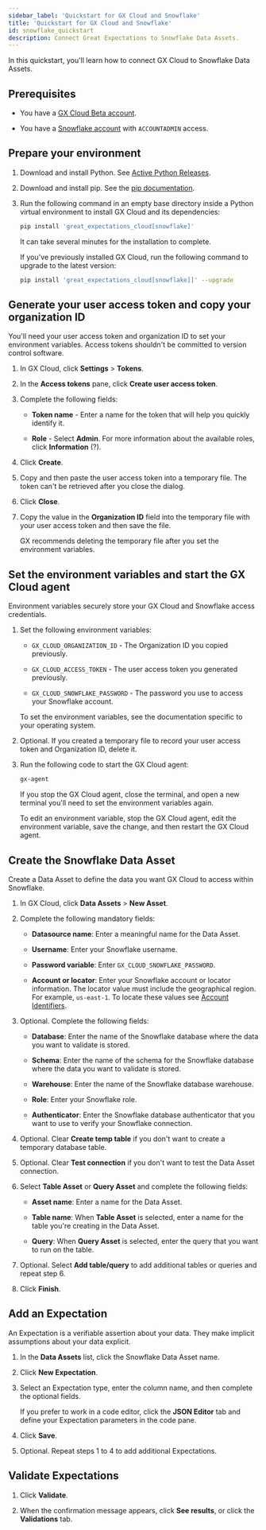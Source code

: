 ```yaml
---
sidebar_label: 'Quickstart for GX Cloud and Snowflake'
title: 'Quickstart for GX Cloud and Snowflake'
id: snowflake_quickstart
description: Connect Great Expectations to Snowflake Data Assets.
---
```


In this quickstart, you'll learn how to connect GX Cloud to Snowflake Data Assets.

## Prerequisites

- You have a [GX Cloud Beta account](https://greatexpectations.io/cloud).

- You have a [Snowflake account](https://docs.snowflake.com/en/user-guide-admin) with `ACCOUNTADMIN` access.

## Prepare your environment

1. Download and install Python. See [Active Python Releases](https://www.python.org/downloads/).

2. Download and install pip. See the [pip documentation](https://pip.pypa.io/en/stable/cli/pip/).

3. Run the following command in an empty base directory inside a Python virtual environment to install GX Cloud and its dependencies:

    ```bash title="Terminal input"
    pip install 'great_expectations_cloud[snowflake]'
    ```

    It can take several minutes for the installation to complete.

    If you've previously installed GX Cloud, run the following command to upgrade to the latest version:

    ```bash title="Terminal input"
    pip install 'great_expectations_cloud[snowflake]]' --upgrade
    ```

## Generate your user access token and copy your organization ID

You'll need your user access token and organization ID to set your environment variables. Access tokens shouldn't be committed to version control software.

1. In GX Cloud, click **Settings** > **Tokens**.

2. In the **Access tokens** pane, click **Create user access token**.

3. Complete the following fields:

    - **Token name** - Enter a name for the token that will help you quickly identify it.

    - **Role** - Select **Admin**. For more information about the available roles, click **Information** (?).

4. Click **Create**.

5. Copy and then paste the user access token into a temporary file. The token can't be retrieved after you close the dialog.

6. Click **Close**.

7. Copy the value in the **Organization ID** field into the temporary file with your user access token and then save the file. 

    GX recommends deleting the temporary file after you set the environment variables.

## Set the environment variables and start the GX Cloud agent

Environment variables securely store your GX Cloud and Snowflake access credentials.

1. Set the following environment variables:

    - `GX_CLOUD_ORGANIZATION_ID` - The Organization ID you copied previously.

    - `GX_CLOUD_ACCESS_TOKEN` - The user access token you generated previously.

    - `GX_CLOUD_SNOWFLAKE_PASSWORD` - The password you use to access your Snowflake account.

    To set the environment variables, see the documentation specific to your operating system. 

2. Optional. If you created a temporary file to record your user access token and Organization ID, delete it.

3. Run the following code to start the GX Cloud agent:
    
    ```bash title="Terminal input"
    gx-agent
    ```

    If you stop the GX Cloud agent, close the terminal, and open a new terminal you'll need to set the environment variables again.

    To edit an environment variable, stop the GX Cloud agent, edit the environment variable, save the change, and then restart the GX Cloud agent.

## Create the Snowflake Data Asset

Create a Data Asset to define the data you want GX Cloud to access within Snowflake. 

1. In GX Cloud, click **Data Assets** > **New Asset**.

2. Complete the following mandatory fields:

    - **Datasource name**: Enter a meaningful name for the Data Asset.

    - **Username**: Enter your Snowflake username.

    - **Password variable**: Enter `GX_CLOUD_SNOWFLAKE_PASSWORD`.

    - **Account or locator**: Enter your Snowflake account or locator information. The locator value must include the geographical region. For example, `us-east-1`. To locate these values see [Account Identifiers](https://docs.snowflake.com/en/user-guide/admin-account-identifier).

3. Optional. Complete the following fields:

    - **Database**: Enter the name of the Snowflake database where the data you want to validate is stored.
 
    - **Schema**: Enter the name of the schema for the Snowflake database where the data you want to validate is stored.

    - **Warehouse**: Enter the name of the Snowflake database warehouse.

    - **Role**: Enter your Snowflake role.

    - **Authenticator**: Enter the Snowflake database authenticator that you want to use to verify your Snowflake connection. 

4. Optional. Clear **Create temp table** if you don't want to create a temporary database table.

5. Optional. Clear **Test connection** if you don't want to test the Data Asset connection.

6. Select **Table Asset** or **Query Asset** and complete the following fields:

    - **Asset name**: Enter a name for the Data Asset.

    - **Table name**: When **Table Asset** is selected, enter a name for the table you're creating in the Data Asset.

    - **Query**: When **Query Asset** is selected, enter the query that you want to run on the table. 

7. Optional. Select **Add table/query** to add additional tables or queries and repeat step 6.

8. Click **Finish**.

## Add an Expectation

An Expectation is a verifiable assertion about your data. They make implicit assumptions about your data explicit.

1. In the **Data Assets** list, click the Snowflake Data Asset name.

2. Click **New Expectation**.

3. Select an Expectation type, enter the column name, and then complete the optional fields.

    If you prefer to work in a code editor, click the **JSON Editor** tab and define your Expectation parameters in the code pane.

4. Click **Save**.

5. Optional. Repeat steps 1 to 4 to add additional Expectations.

## Validate Expectations

1. Click **Validate**.

2. When the confirmation message appears, click **See results**, or click the **Validations** tab.

